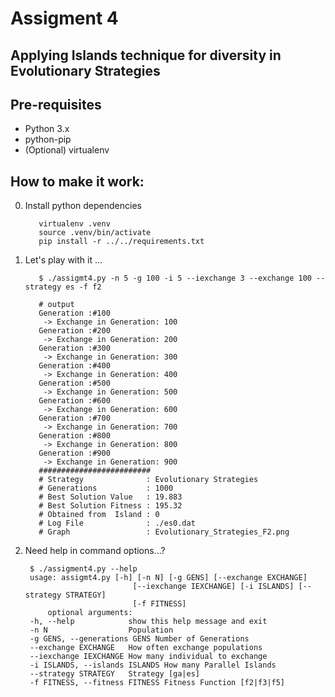 Assigment 4
==============

Applying Islands technique for diversity in Evolutionary Strategies
--------------


Pre-requisites
-------------
- Python 3.x
- python-pip
- (Optional) virtualenv

How to make it work:
--------------
0. Install python dependencies
   ```
      virtualenv .venv
      source .venv/bin/activate
      pip install -r ../../requirements.txt
   ```

1. Let's play with it ...
   ```
      $ ./assigmt4.py -n 5 -g 100 -i 5 --iexchange 3 --exchange 100 --strategy es -f f2

      # output
      Generation :#100
       -> Exchange in Generation: 100
      Generation :#200
       -> Exchange in Generation: 200
      Generation :#300
       -> Exchange in Generation: 300
      Generation :#400
       -> Exchange in Generation: 400
      Generation :#500
       -> Exchange in Generation: 500
      Generation :#600
       -> Exchange in Generation: 600
      Generation :#700
       -> Exchange in Generation: 700
      Generation :#800
       -> Exchange in Generation: 800
      Generation :#900
       -> Exchange in Generation: 900
      #########################
      # Strategy              : Evolutionary Strategies
      # Generations           : 1000
      # Best Solution Value   : 19.883
      # Best Solution Fitness : 195.32
      # Obtained from  Island : 0
      # Log File              : ./es0.dat
      # Graph                 : Evolutionary_Strategies_F2.png
   ```

2. Need help in command options...?
   ```
	$ ./assigment4.py --help
	usage: assigmt4.py [-h] [-n N] [-g GENS] [--exchange EXCHANGE]
                           [--iexchange IEXCHANGE] [-i ISLANDS] [--strategy STRATEGY]
                           [-f FITNESS]
        optional arguments:
	-h, --help            show this help message and exit
	-n N                  Population
	-g GENS, --generations GENS Number of Generations
	--exchange EXCHANGE   How often exchange populations
	--iexchange IEXCHANGE How many individual to exchange
	-i ISLANDS, --islands ISLANDS How many Parallel Islands
	--strategy STRATEGY   Strategy [ga|es]
	-f FITNESS, --fitness FITNESS Fitness Function [f2|f3|f5]


